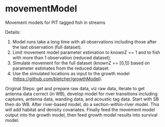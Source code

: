 # movementModel

Movement models for PIT tagged fish in streams

Details:
1. Model runs take a long time with all observations including those after the last observation (full dataset).
2. Limit movement model parameter estimation to knownZ == 1 and to fish with more than 1 observation (reduced dataset).
3. Simulate movement for the full dataset (knownZ == [0,1]) based on parameter estimates from the reduced dataset.
4. Use the simulated locations as input to the growth model (https://github.com/bletcher/growthModel).


Original Steps: get and prepare raw data, viz raw data, iterate to get antenna data correct (in WB), develop model for river transitions including captures, antenna data, wanding data, and acoustic tag data. Start with SB then do WB. After river-based model, do a section-within-river model. This will add habitat and density covariates. Finally feed the movement model output into the growth model, then feed growth model results into survival model.
